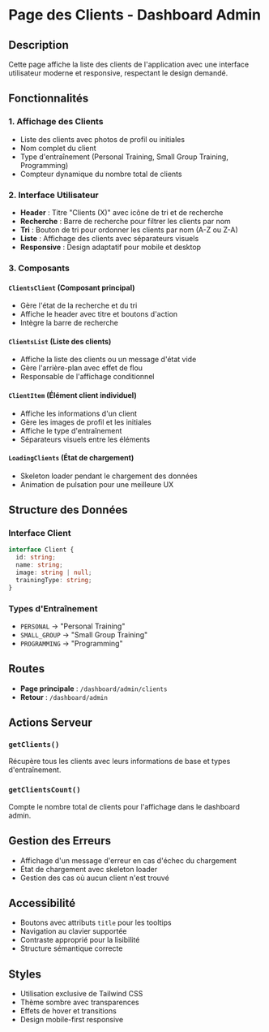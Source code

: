 # Page des Clients - Dashboard Admin

## Description
Cette page affiche la liste des clients de l'application avec une interface utilisateur moderne et responsive, respectant le design demandé.

## Fonctionnalités

### 1. Affichage des Clients
- Liste des clients avec photos de profil ou initiales
- Nom complet du client
- Type d'entraînement (Personal Training, Small Group Training, Programming)
- Compteur dynamique du nombre total de clients

### 2. Interface Utilisateur
- **Header** : Titre "Clients (X)" avec icône de tri et de recherche
- **Recherche** : Barre de recherche pour filtrer les clients par nom
- **Tri** : Bouton de tri pour ordonner les clients par nom (A-Z ou Z-A)
- **Liste** : Affichage des clients avec séparateurs visuels
- **Responsive** : Design adaptatif pour mobile et desktop

### 3. Composants

#### `ClientsClient` (Composant principal)
- Gère l'état de la recherche et du tri
- Affiche le header avec titre et boutons d'action
- Intègre la barre de recherche

#### `ClientsList` (Liste des clients)
- Affiche la liste des clients ou un message d'état vide
- Gère l'arrière-plan avec effet de flou
- Responsable de l'affichage conditionnel

#### `ClientItem` (Élément client individuel)
- Affiche les informations d'un client
- Gère les images de profil et les initiales
- Affiche le type d'entraînement
- Séparateurs visuels entre les éléments

#### `LoadingClients` (État de chargement)
- Skeleton loader pendant le chargement des données
- Animation de pulsation pour une meilleure UX

## Structure des Données

### Interface Client
```typescript
interface Client {
  id: string;
  name: string;
  image: string | null;
  trainingType: string;
}
```

### Types d'Entraînement
- `PERSONAL` → "Personal Training"
- `SMALL_GROUP` → "Small Group Training"
- `PROGRAMMING` → "Programming"

## Routes

- **Page principale** : `/dashboard/admin/clients`
- **Retour** : `/dashboard/admin`

## Actions Serveur

### `getClients()`
Récupère tous les clients avec leurs informations de base et types d'entraînement.

### `getClientsCount()`
Compte le nombre total de clients pour l'affichage dans le dashboard admin.

## Gestion des Erreurs

- Affichage d'un message d'erreur en cas d'échec du chargement
- État de chargement avec skeleton loader
- Gestion des cas où aucun client n'est trouvé

## Accessibilité

- Boutons avec attributs `title` pour les tooltips
- Navigation au clavier supportée
- Contraste approprié pour la lisibilité
- Structure sémantique correcte

## Styles

- Utilisation exclusive de Tailwind CSS
- Thème sombre avec transparences
- Effets de hover et transitions
- Design mobile-first responsive 